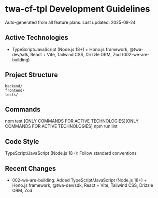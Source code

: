 # twa-cf-tpl Development Guidelines

Auto-generated from all feature plans. Last updated: 2025-09-24

## Active Technologies
- TypeScript/JavaScript (Node.js 18+) + Hono.js framework, @twa-dev/sdk, React + Vite, Tailwind CSS, Drizzle ORM, Zod (002-we-are-building)

## Project Structure
```
backend/
frontend/
tests/
```

## Commands
npm test [ONLY COMMANDS FOR ACTIVE TECHNOLOGIES][ONLY COMMANDS FOR ACTIVE TECHNOLOGIES] npm run lint

## Code Style
TypeScript/JavaScript (Node.js 18+): Follow standard conventions

## Recent Changes
- 002-we-are-building: Added TypeScript/JavaScript (Node.js 18+) + Hono.js framework, @twa-dev/sdk, React + Vite, Tailwind CSS, Drizzle ORM, Zod

<!-- MANUAL ADDITIONS START -->
<!-- MANUAL ADDITIONS END -->